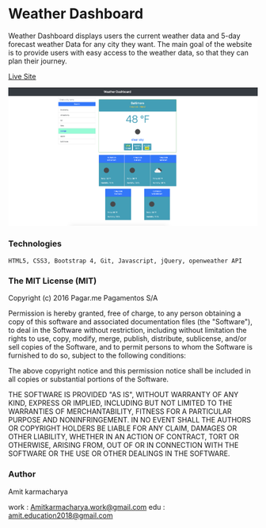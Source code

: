 # Weather Dashboard

Weather Dashboard displays users the current weather data and 5-day forecast weather Data for any city they want. The main goal of the website is to provide users with easy access to the weather data, so that they can plan their journey. 

[Live Site](https://amitkarmacharya-edu.github.io/06-weather-Dashboard/)

![Website snap shot](./Assets/images/snapshot.png)

### Technologies 
    HTML5, CSS3, Bootstrap 4, Git, Javascript, jQuery, openweather API 
  

### The MIT License (MIT)

  Copyright (c) 2016 Pagar.me Pagamentos S/A

  Permission is hereby granted, free of charge, to any person obtaining a copy
  of this software and associated documentation files (the "Software"), to deal
  in the Software without restriction, including without limitation the rights
  to use, copy, modify, merge, publish, distribute, sublicense, and/or sell
  copies of the Software, and to permit persons to whom the Software is
  furnished to do so, subject to the following conditions:

  The above copyright notice and this permission notice shall be included in all
  copies or substantial portions of the Software.

  THE SOFTWARE IS PROVIDED "AS IS", WITHOUT WARRANTY OF ANY KIND, EXPRESS OR
  IMPLIED, INCLUDING BUT NOT LIMITED TO THE WARRANTIES OF MERCHANTABILITY,
  FITNESS FOR A PARTICULAR PURPOSE AND NONINFRINGEMENT. IN NO EVENT SHALL THE
  AUTHORS OR COPYRIGHT HOLDERS BE LIABLE FOR ANY CLAIM, DAMAGES OR OTHER
  LIABILITY, WHETHER IN AN ACTION OF CONTRACT, TORT OR OTHERWISE, ARISING FROM,
  OUT OF OR IN CONNECTION WITH THE SOFTWARE OR THE USE OR OTHER DEALINGS IN THE
  SOFTWARE.
  
  ### Author
  Amit karmacharya
  
  work : Amitkarmacharya.work@gmail.com
  edu : amit.education2018@gmail.com
